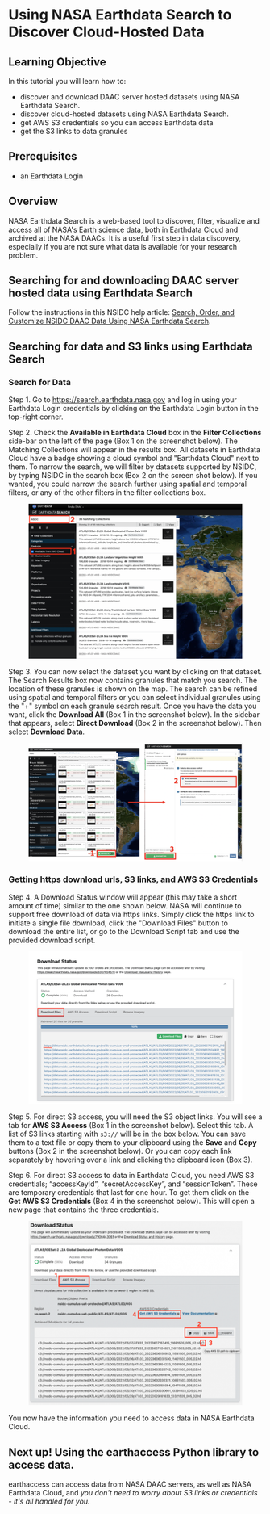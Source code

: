 # Using NASA Earthdata Search to Discover Cloud-Hosted Data

## Learning Objective

In this tutorial you will learn how to:

- discover and download DAAC server hosted datasets using NASA Earthdata Search.
- discover cloud-hosted datasets using NASA Earthdata Search.  
- get AWS S3 credentials so you can access Earthdata data
- get the S3 links to data granules

## Prerequisites

- an Earthdata Login

## Overview

NASA Earthdata Search is a web-based tool to discover, filter, visualize and access all of NASA's Earth science data, both in Earthdata Cloud and archived at the NASA DAACs.  It is a useful first step in data discovery, especially if you are not sure what data is available for your research problem.

## Searching for and downloading DAAC server hosted data using Earthdata Search

Follow the instructions in this NSIDC help article:  [Search, Order, and Customize NSIDC DAAC Data Using NASA Earthdata Search](https://nsidc.org/data/user-resources/help-center/search-order-and-customize-nsidc-daac-data-nasa-earthdata-search).

## Searching for data and S3 links using Earthdata Search

### Search for Data

Step 1.  Go to https://search.earthdata.nasa.gov and log in using your Earthdata Login credentials by clicking on the Earthdata Login button in the top-right corner.

Step 2.  Check the **Available in Earthdata Cloud** box in the **Filter Collections** side-bar on the left of the page (Box 1 on the screenshot below).  The Matching Collections will appear in the results box.  All datasets in Earthdata Cloud have a badge showing a cloud symbol and "Earthdata Cloud" next to them.  To narrow the search, we will filter by datasets supported by NSIDC, by typing NSIDC in the search box (Box 2 on the screen shot below).  If you wanted, you could narrow the search further using spatial and temporal filters, or any of the other filters in the filter collections box.

<figure>
<center>
    <img src='images/Screenshot_EDSC_Searching_Cloud_Datasets.png' alt='Screenshot of Search for Cloud Datasets in Earthdata Search'/>
</center>
</figure>

Step 3. You can now select the dataset you want by clicking on that dataset.  The Search Results box now contains granules that match you search.  The location of these granules is shown on the map.  The search can be refined using spatial and temporal filters or you can select individual granules using the "+" symbol on each granule search result.  Once you have the data you want, click the **Download All** (Box 1 in the screenshot below).  In the sidebar that appears, select **Direct Download** (Box 2 in the screenshot below).  Then select **Download Data**.

<figure>
    <center>
        <img src='images/Screenshot_EDSC_getting_s3_links_workflow.png' alt='Screenshot of getting S3 links'/>
    </center>
</figure>

### Getting https download urls, S3 links, and AWS S3 Credentials

Step 4.  A Download Status window will appear (this may take a short amount of time) similar to the one shown below. NASA will continue to support free download of data via https links.  Simply click the https link to initiate a single file download, click the "Download Files" button to download the entire list, or go to the Download Script tab and use the provided download script.

<figure>
    <center>
        <img src='images/EDSC_https_download_urls.png' alt='Screenshot of getting S3 links'/>
    </center>
</figure>

Step 5.  For direct S3 access, you will need the S3 object links.  You will see a tab for **AWS S3 Access** (Box 1 in the screenshot below).  Select this tab.  A list of S3 links starting with `s3://` will be in the box below.  You can save them to a text file or copy them to your clipboard using the **Save** and **Copy** buttons (Box 2 in the screenshot below).  Or you can copy each link separately by hovering over a link and clicking the clipboard icon (Box 3).

Step 6.  For direct S3 access to data in Earthdata Cloud, you need AWS S3 credentials; “accessKeyId”, “secretAccessKey”, and “sessionToken”.  These are temporary credentials that last for one hour.  To get them click on the **Get AWS S3 Credentials** (Box 4 in the screenshot below).   This will open a new page that contains the three credentials.  

<figure>
    <center>
        <img src='images/Screenshot_EDSC_S3_links_credentials.png' alt='Screenshot of S3 links and credentials'/>
    </center>
</figure>

You now have the information you need to access data in NASA Earthdata Cloud.

## Next up!  Using the earthaccess Python library to access data.  
earthaccess can access data from NASA DAAC servers, as well as NASA Earthdata Cloud, and *you don't need to worry about S3 links or credentials - it's all handled for you.*


